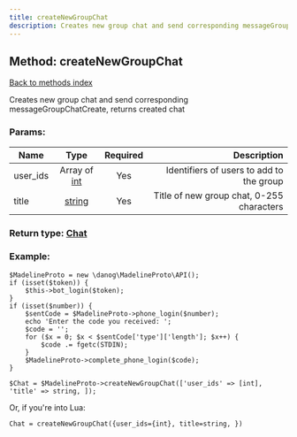 ```yaml
---
title: createNewGroupChat
description: Creates new group chat and send corresponding messageGroupChatCreate, returns created chat
---
```

## Method: createNewGroupChat  
[Back to methods index](index.md)


Creates new group chat and send corresponding messageGroupChatCreate, returns created chat

### Params:

| Name     |    Type       | Required | Description |
|----------|:-------------:|:--------:|------------:|
|user\_ids|Array of [int](../types/int.md) | Yes|Identifiers of users to add to the group|
|title|[string](../types/string.md) | Yes|Title of new group chat, 0-255 characters|


### Return type: [Chat](../types/Chat.md)

### Example:


```
$MadelineProto = new \danog\MadelineProto\API();
if (isset($token)) {
    $this->bot_login($token);
}
if (isset($number)) {
    $sentCode = $MadelineProto->phone_login($number);
    echo 'Enter the code you received: ';
    $code = '';
    for ($x = 0; $x < $sentCode['type']['length']; $x++) {
        $code .= fgetc(STDIN);
    }
    $MadelineProto->complete_phone_login($code);
}

$Chat = $MadelineProto->createNewGroupChat(['user_ids' => [int], 'title' => string, ]);
```

Or, if you're into Lua:

```
Chat = createNewGroupChat({user_ids={int}, title=string, })
```

